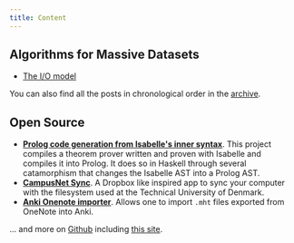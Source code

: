 ```yaml
---
title: Content
---
```


## Algorithms for Massive Datasets

- [The I/O model](/posts/2018-05-22-io-model/)

You can also find all the posts in chronological order in the [archive](/archive/).


## Open Source

- **[Prolog code generation from Isabelle's inner syntax][1]**. 
  This project compiles a theorem prover written and proven with Isabelle and compiles it into Prolog. It does so in Haskell through several catamorphism that changes the Isabelle AST into a Prolog AST.
- **[CampusNet Sync][2]**. A Dropbox like inspired app to sync your computer with the filesystem used at the Technical University of Denmark.
- **[Anki Onenote importer][3]**. 
  Allows one to import `.mht` files exported from OneNote into Anki.
<!-- - Haskell Spanning Tree -->

... and more on [Github][4] including [this site][5].

[1]: https://github.com/tmpethick/simple-prover-pl
[2]: http://pethick.dk/campusnet-electron/
[3]: https://github.com/tmpethick/anki-onenote-importer
[4]: https://github.com/tmpethick/
[5]: https://github.com/tmpethick/tmpethick.github.io
